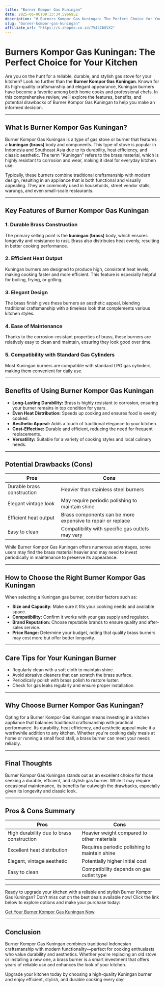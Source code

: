 ```yaml
---
title: "Burner Kompor Gas Kuningan"
date: 2025-06-06T09:33:34.596695Z
description: "# Burners Kompor Gas Kuningan: The Perfect Choice for Your Kitchen..."
slug: "burner-kompor-gas-kuningan"
affiliate_url: "https://s.shopee.co.id/7V44C68VX2"
---
```

# Burners Kompor Gas Kuningan: The Perfect Choice for Your Kitchen

Are you on the hunt for a reliable, durable, and stylish gas stove for your kitchen? Look no further than the **Burner Kompor Gas Kuningan**. Known for its high-quality craftsmanship and elegant appearance, Kuningan burners have become a favorite among both home cooks and professional chefs. In this comprehensive review, we’ll explore the features, benefits, and potential drawbacks of Burner Kompor Gas Kuningan to help you make an informed decision.

---

## What Is Burner Kompor Gas Kuningan?

Burner Kompor Gas Kuningan is a type of gas stove or burner that features a **kuningan (brass)** body and components. This type of stove is popular in Indonesia and Southeast Asia due to its durability, heat efficiency, and classic aesthetic. The term "Kuningan" refers to the brass material, which is highly resistant to corrosion and wear, making it ideal for everyday kitchen use.

Typically, these burners combine traditional craftsmanship with modern design, resulting in an appliance that is both functional and visually appealing. They are commonly used in households, street vendor stalls, warungs, and even small-scale restaurants.

---

## Key Features of Burner Kompor Gas Kuningan

### 1. Durable Brass Construction

The primary selling point is the **kuningan (brass)** body, which ensures longevity and resistance to rust. Brass also distributes heat evenly, resulting in better cooking performance.

### 2. Efficient Heat Output

Kuningan burners are designed to produce high, consistent heat levels, making cooking faster and more efficient. This feature is especially helpful for boiling, frying, or grilling.

### 3. Elegant Design

The brass finish gives these burners an aesthetic appeal, blending traditional craftsmanship with a timeless look that complements various kitchen styles.

### 4. Ease of Maintenance

Thanks to the corrosion-resistant properties of brass, these burners are relatively easy to clean and maintain, ensuring they look good over time.

### 5. Compatibility with Standard Gas Cylinders

Most Kuningan burners are compatible with standard LPG gas cylinders, making them convenient for daily use.

---

## Benefits of Using Burner Kompor Gas Kuningan

- **Long-Lasting Durability:** Brass is highly resistant to corrosion, ensuring your burner remains in top condition for years.
- **Even Heat Distribution:** Speeds up cooking and ensures food is evenly cooked.
- **Aesthetic Appeal:** Adds a touch of traditional elegance to your kitchen.
- **Cost-Effective:** Durable and efficient, reducing the need for frequent replacements.
- **Versatility:** Suitable for a variety of cooking styles and local culinary needs.

---

## Potential Drawbacks (Cons)

| Pros | Cons |
| --- | --- |
| Durable brass construction | Heavier than stainless steel burners |
| Elegant vintage look | May require periodic polishing to maintain shine |
| Efficient heat output | Brass components can be more expensive to repair or replace |
| Easy to clean | Compatibility with specific gas outlets may vary |

While Burner Kompor Gas Kuningan offers numerous advantages, some users may find the brass material heavier and may need to invest periodically in maintenance to preserve its appearance.

---

## How to Choose the Right Burner Kompor Gas Kuningan

When selecting a Kuningan gas burner, consider factors such as:

- **Size and Capacity:** Make sure it fits your cooking needs and available space.
- **Compatibility:** Confirm it works with your gas supply and regulator.
- **Brand Reputation:** Choose reputable brands to ensure quality and after-sales service.
- **Price Range:** Determine your budget, noting that quality brass burners may cost more but offer better longevity.

---

## Care Tips for Your Kuningan Burner

- Regularly clean with a soft cloth to maintain shine.
- Avoid abrasive cleaners that can scratch the brass surface.
- Periodically polish with brass polish to restore luster.
- Check for gas leaks regularly and ensure proper installation.

---

## Why Choose Burner Kompor Gas Kuningan?

Opting for a Burner Kompor Gas Kuningan means investing in a kitchen appliance that balances traditional craftsmanship with practical performance. Its durability, heat efficiency, and aesthetic appeal make it a worthwhile addition to any kitchen. Whether you're cooking daily meals at home or running a small food stall, a brass burner can meet your needs reliably.

---

## Final Thoughts

Burner Kompor Gas Kuningan stands out as an excellent choice for those seeking a durable, efficient, and stylish gas burner. While it may require occasional maintenance, its benefits far outweigh the drawbacks, especially given its longevity and classic look.

---

## Pros & Cons Summary

| **Pros** | **Cons** |
| --- | --- |
| High durability due to brass construction | Heavier weight compared to other materials |
| Excellent heat distribution | Requires periodic polishing to maintain shine |
| Elegant, vintage aesthetic | Potentially higher initial cost |
| Easy to clean | Compatibility depends on gas outlet type |

---

Ready to upgrade your kitchen with a reliable and stylish Burner Kompor Gas Kuningan? Don’t miss out on the best deals available now! Click the link below to explore options and make your purchase today:

[Get Your Burner Kompor Gas Kuningan Now](https://s.shopee.co.id/7V44C68VX2)

---

## Conclusion

Burner Kompor Gas Kuningan combines traditional Indonesian craftsmanship with modern functionality—perfect for cooking enthusiasts who value durability and aesthetics. Whether you're replacing an old stove or installing a new one, a brass burner is a smart investment that offers years of reliable use and enhances the look of your kitchen.

Upgrade your kitchen today by choosing a high-quality Kuningan burner and enjoy efficient, stylish, and durable cooking every day!